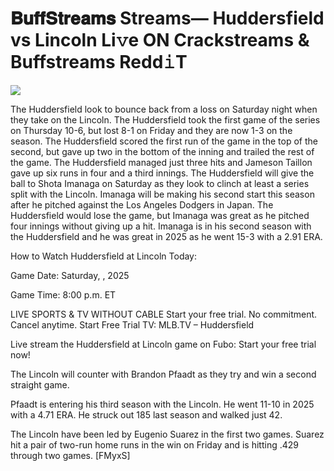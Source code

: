 # 𝐁𝐮𝐟𝐟𝐒𝐭𝐫𝐞𝐚𝐦𝐬 Streams— Huddersfield vs Lincoln Li𝚟e ON Crackstreams & Buffstreams Redd𝚒T  
  
  
[![](https://i.imgur.com/qSNzIqt.png)](https://movie.rssnews.media/MDveRWtqN.php)  
  
The Huddersfield look to bounce back from a loss on Saturday night when they take on the Lincoln. The Huddersfield took the first game of the series on Thursday 10-6, but lost 8-1 on Friday and they are now 1-3 on the season. The Huddersfield scored the first run of the game in the top of the second, but gave up two in the bottom of the inning and trailed the rest of the game. The Huddersfield managed just three hits and Jameson Taillon gave up six runs in four and a third innings. The Huddersfield will give the ball to Shota Imanaga on Saturday as they look to clinch at least a series split with the Lincoln. Imanaga will be making his second start this season after he pitched against the Los Angeles Dodgers in Japan. The Huddersfield would lose the game, but Imanaga was great as he pitched four innings without giving up a hit. Imanaga is in his second season with the Huddersfield and he was great in 2025 as he went 15-3 with a 2.91 ERA.

How to Watch Huddersfield at Lincoln Today:

Game Date: Saturday, , 2025

Game Time: 8:00 p.m. ET

LIVE SPORTS & TV WITHOUT CABLE
Start your free trial. No commitment. Cancel anytime.
Start Free Trial
TV: MLB.TV – Huddersfield

Live stream the Huddersfield at Lincoln game on Fubo: Start your free trial now!

The Lincoln will counter with Brandon Pfaadt as they try and win a second straight game.

Pfaadt is entering his third season with the Lincoln. He went 11-10 in 2025 with a 4.71 ERA. He struck out 185 last season and walked just 42.

The Lincoln have been led by Eugenio Suarez in the first two games. Suarez hit a pair of two-run home runs in the win on Friday and is hitting .429 through two games. [FMyxS]